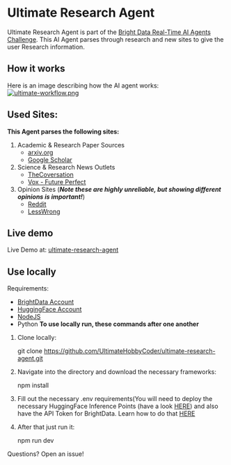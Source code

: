 
# Ultimate Research Agent

  Ultimate Research Agent is part of the [Bright Data Real-Time AI Agents Challenge](https://dev.to/devteam/join-the-bright-data-real-time-ai-agents-challenge-3000-in-prizes-cog?bb=229475). This AI Agent parses through research and new sites to give the user Research information.
## How it works
Here is an image describing how the AI agent works:<br>
[![ultimate-workflow.png](https://i.postimg.cc/TP8Pg6td/ultimate-workflow.png)
](https://postimg.cc/DSgF3tVH)

## Used Sites:
<strong>This Agent parses the following sites:</strong>

1. Academic & Research Paper Sources
	- [arxiv.org](https://arxiv.org/)
	- [Google Scholar](https://scholar.google.com)
2. Science & Research News Outlets
	- [TheCoversation](https://theconversation.com/global)
	- [Vox - Future Perfect](https://www.vox.com/future-perfect)
3. Opinion Sites (*<strong>Note these are highly unreliable, but showing different opinions is important!</strong>*)
	- [Reddit](https://www.reddit.com/)
	- [LessWrong](https://lesswrong.com)

## Live demo
Live Demo at: [ultimate-research-agent](https://ultimate-research-agent.vercel.app)

## Use locally
Requirements:
- [BrightData Account](https://brightdata.com)
- [HuggingFace Account](https://huggingface.co/)
- [NodeJS](https://nodejs.org/)  
- Python
<strong>To use locally run, these commands after one another</strong>
1. Clone locally:

    git clone https://github.com/UltimateHobbyCoder/ultimate-research-agent.git
    
2.  Navigate into the directory and download the necessary frameworks:

    npm install
    
3. Fill out the necessary .env requirements(You will need to deploy the necessary HuggingFace Inference Points (have a look [HERE](docs/huggingface-info.md)) and also have the API Token for BrightData. Learn how to do that [HERE](docs/brightdata-info)
4. After that just run it:
	

    npm run dev


Questions? Open an issue!

		

 

 




